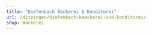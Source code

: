 ```yaml
---
title: "Diefenbach Bäckerei & Konditorei"
url: /ditzingen/diefenbach-baeckerei-und-konditorei/
shop: Bäckerei
---
```

